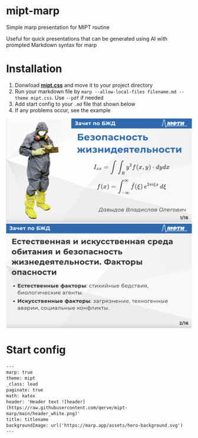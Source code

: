 # mipt-marp
Simple marp presentation for MIPT routine

Useful for quick presentations that can be generated using AI with prompted Markdown syntax for marp

# Installation
1. Donwload [**mipt.css**]('(https://github.com/qerve/mipt-marp/blob/0ba50e01039ef3be55fe9be34920e0dcfad01b50/mipt.css)') and move it to your project directory
2. Run your markdown file by `marp --allow-local-files filename.md --theme mipt.css`. Use `--pdf` if needed
3. Add start config to your `.md` file that shown below
4. If any problems occur, see the example

![[1jpg]('example/1jpg.png')](https://raw.githubusercontent.com/qerve/mipt-marp/main/example/1jpg.png)
![[2jpg]('example/2jpg.png')](https://raw.githubusercontent.com/qerve/mipt-marp/main/example/2jpg.png)

# Start config
```
---
marp: true
theme: mipt
_class: lead
paginate: true
math: katex
header: 'Header text ![header](https://raw.githubusercontent.com/qerve/mipt-marp/main/header_white.png)'
title: titlename
backgroundImage: url('https://marp.app/assets/hero-background.svg')
---
```
